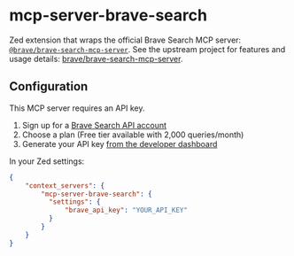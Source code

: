 # mcp-server-brave-search

Zed extension that wraps the official Brave Search MCP server: [`@brave/brave-search-mcp-server`](https://www.npmjs.com/package/@brave/brave-search-mcp-server). See the upstream project for features and usage details: [brave/brave-search-mcp-server](https://github.com/brave/brave-search-mcp-server/).

## Configuration

This MCP server requires an API key.

1. Sign up for a [Brave Search API account](https://brave.com/search/api/)
2. Choose a plan (Free tier available with 2,000 queries/month)
3. Generate your API key [from the developer dashboard](https://api.search.brave.com/app/keys)

In your Zed settings:
```json
{
    "context_servers": {
        "mcp-server-brave-search": {
          "settings": {
              "brave_api_key": "YOUR_API_KEY"
          }
        }
    }
}

```
